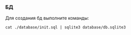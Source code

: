 ### БД
Для создания бд выполните команды:
```
cat ./database/init.sql | sqlite3 database/db.sqlite3
```